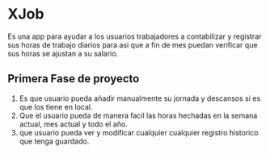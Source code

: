 # XJob 
Es una app para ayudar a los usuarios trabajadores a contabilizar y registrar sus horas de trabajo diarios para asi que a fin de mes puedan verificar que sus horas se ajustan a su salario.
## Primera Fase de proyecto 
1. Es que usuario pueda añadir manualmente su jornada y descansos si es que los tiene en local.
2. Que el usuario pueda de manera facil las horas hechadas en la semana actual, mes actual y todo el año.
3. que usuario pueda ver y modificar cualquier cualquier registro historico que tenga guardado.
